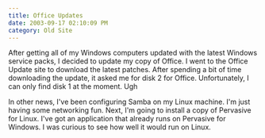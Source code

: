 ```yaml
---
title: Office Updates
date: 2003-09-17 02:10:09 PM
category: Old Site
---
```


After getting all of my Windows computers updated with the latest Windows service packs, I decided to update my copy of Office. I went to the Office Update site to download the latest patches. After spending a bit of time downloading the update, it asked me for disk 2 for Office. Unfortunately, I can only find disk 1 at the moment. Ugh

In other news, I've been configuring Samba on my Linux machine. I'm just having some networking fun. Next, I'm going to install a copy of Pervasive for Linux. I've got an application that already runs on Pervasive for Windows. I was curious to see how well it would run on Linux.
